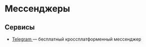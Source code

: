 # Мессенджеры

## Сервисы

* [Telegram ](https://docs.bpium.ru/protsessi/integratsii/messendzheri/telegram.html)— бесплатный кроссплатформенный мессенджер

